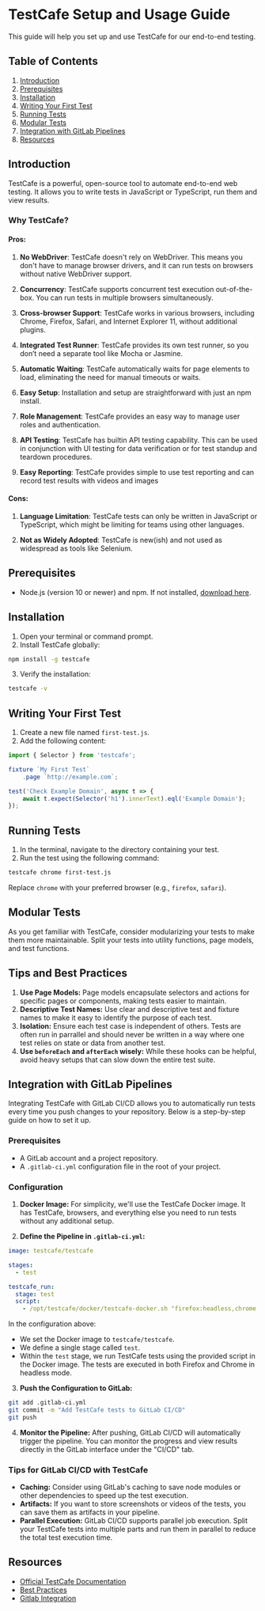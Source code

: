 # TestCafe Setup and Usage Guide

This guide will help you set up and use TestCafe for our end-to-end testing.

## Table of Contents

1. [Introduction](#introduction)
2. [Prerequisites](#prerequisites)
3. [Installation](#installation)
4. [Writing Your First Test](#writing-your-first-test)
5. [Running Tests](#running-tests)
6. [Modular Tests](#modular-tests)
7. [Integration with GitLab Pipelines](#integration-with-gitlab-pipelines)
8. [Resources](#resources)

## Introduction

TestCafe is a powerful, open-source tool to automate end-to-end web testing. It allows you to write tests in JavaScript or TypeScript, run them and view results.


### Why TestCafe?

#### Pros:

1. **No WebDriver**: TestCafe doesn't rely on WebDriver. This means you don't have to manage browser drivers, and it can run tests on browsers without native WebDriver support.

2. **Concurrency**: TestCafe supports concurrent test execution out-of-the-box. You can run tests in multiple browsers simultaneously.

3. **Cross-browser Support**: TestCafe works in various browsers, including Chrome, Firefox, Safari, and Internet Explorer 11, without additional plugins.

4. **Integrated Test Runner**: TestCafe provides its own test runner, so you don’t need a separate tool like Mocha or Jasmine.

5. **Automatic Waiting**: TestCafe automatically waits for page elements to load, eliminating the need for manual timeouts or waits.

6. **Easy Setup**: Installation and setup are straightforward with just an npm install.

7. **Role Management**: TestCafe provides an easy way to manage user roles and authentication.

8. **API Testing**: TestCafe has builtin API testing capability. This can be used in conjunction with UI testing for data verification or for test standup and teardown procedures.

9. **Easy Reporting**: TestCafe provides simple to use test reporting and can record test results with videos and images

#### Cons:

1. **Language Limitation**: TestCafe tests can only be written in JavaScript or TypeScript, which might be limiting for teams using other languages.

2. **Not as Widely Adopted**: TestCafe is new(ish) and not used as widespread as tools like Selenium.

## Prerequisites

- Node.js (version 10 or newer) and npm. If not installed, [download here](https://nodejs.org/).

## Installation

1. Open your terminal or command prompt.
2. Install TestCafe globally:

```bash
npm install -g testcafe
```

3. Verify the installation:

```bash
testcafe -v
```

## Writing Your First Test

1. Create a new file named `first-test.js`.
2. Add the following content:

```javascript
import { Selector } from 'testcafe';

fixture `My First Test`
    .page `http://example.com`;

test('Check Example Domain', async t => {
    await t.expect(Selector('h1').innerText).eql('Example Domain');
});
```

## Running Tests

1. In the terminal, navigate to the directory containing your test.
2. Run the test using the following command:

```bash
testcafe chrome first-test.js
```

Replace `chrome` with your preferred browser (e.g., `firefox`, `safari`).

## Modular Tests

As you get familiar with TestCafe, consider modularizing your tests to make them more maintainable. Split your tests into utility functions, page models, and test functions.

## Tips and Best Practices

1. **Use Page Models:** Page models encapsulate selectors and actions for specific pages or components, making tests easier to maintain.
2. **Descriptive Test Names:** Use clear and descriptive test and fixture names to make it easy to identify the purpose of each test.
3. **Isolation:** Ensure each test case is independent of others. Tests are often run in parrallel and should never be written in a way where one test relies on state or data from another test.
4. **Use `beforeEach` and `afterEach` wisely:** While these hooks can be helpful, avoid heavy setups that can slow down the entire test suite.

## Integration with GitLab Pipelines

Integrating TestCafe with GitLab CI/CD allows you to automatically run tests every time you push changes to your repository. Below is a step-by-step guide on how to set it up.

### Prerequisites

- A GitLab account and a project repository.
- A `.gitlab-ci.yml` configuration file in the root of your project.

### Configuration

1. **Docker Image:** For simplicity, we'll use the TestCafe Docker image. It has TestCafe, browsers, and everything else you need to run tests without any additional setup.

2. **Define the Pipeline in `.gitlab-ci.yml`:** 

```yaml
image: testcafe/testcafe

stages:
  - test

testcafe_run:
  stage: test
  script:
    - /opt/testcafe/docker/testcafe-docker.sh "firefox:headless,chrome:headless" tests/*.js
```

In the configuration above:
- We set the Docker image to `testcafe/testcafe`.
- We define a single stage called `test`.
- Within the `test` stage, we run TestCafe tests using the provided script in the Docker image. The tests are executed in both Firefox and Chrome in headless mode.

3. **Push the Configuration to GitLab:**

```bash
git add .gitlab-ci.yml
git commit -m "Add TestCafe tests to GitLab CI/CD"
git push
```

4. **Monitor the Pipeline:** After pushing, GitLab CI/CD will automatically trigger the pipeline. You can monitor the progress and view results directly in the GitLab interface under the "CI/CD" tab.

### Tips for GitLab CI/CD with TestCafe

- **Caching:** Consider using GitLab's caching to save node modules or other dependencies to speed up the test execution.
- **Artifacts:** If you want to store screenshots or videos of the tests, you can save them as artifacts in your pipeline.
- **Parallel Execution:** GitLab CI/CD supports parallel job execution. Split your TestCafe tests into multiple parts and run them in parallel to reduce the total test execution time.

## Resources

- [Official TestCafe Documentation](https://devexpress.github.io/testcafe/documentation/getting-started/)
- [Best Practices](https://testcafe.io/documentation/402836/guides/best-practices/best-practices)
- [Gitlab Integration](https://testcafe.io/documentation/402816/guides/continuous-integration/gitlab)